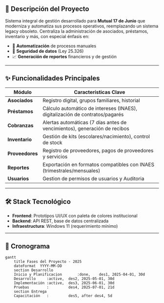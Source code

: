 ## 📌 Descripción del Proyecto

Sistema integral de gestión desarrollado para **Mutual 17 de Junio** que moderniza y automatiza sus procesos operativos, reemplazando un sistema legacy obsoleto. Centraliza la administración de asociados, préstamos, inventario y más, con especial énfasis en:

- 🚀 **Automatización** de procesos manuales  
- 🔐 **Seguridad de datos** (Ley 25.326)  
- 📈 **Generación de reportes** financieros y de gestión  

---

## ✨ Funcionalidades Principales  

| Módulo          | Características Clave |  
|----------------|-----------------------|  
| **Asociados**   | Registro digital, grupos familiares, historial |  
| **Préstamos**   | Cálculo automático de intereses (INAES), digitalización de contratos/pagarés |  
| **Cobranzas**   | Alertas automáticas (7 días antes de vencimientos), generación de recibos |  
| **Inventario**  | Gestión de kits (escolares/nacimiento), control de stock |  
| **Proveedores**    | Registro de proveedores, pagos de proveedores y servicios  |
| **Reportes**    | Exportación en formatos compatibles con INAES (trimestrales/mensuales) |  
| **Usuarios**    | Gestion de permisos de usuarios y Auditoria |    
---

## 🛠️ Stack Tecnológico  
- **Frontend**: Prototipos UI/UX con paleta de colores institucional  
- **Backend**: API REST, base de datos centralizada  
- **Infraestructura**: Windows 11 (requerimiento mínimo)  

---

## 📅 Cronograma  
```mermaid
gantt
    title Fases del Proyecto - 2025
    dateFormat  YYYY-MM-DD
    section Desarrollo
    Inicio y Planificacion       :done,    des1, 2025-04-01, 30d
    Desarrollo     :active,  des2, 2025-05-01, 30d
    Implementación :active,  des3, 2025-06-01, 30d
    Pruebas        :         des4, 2025-07-01, 21d
    section Entrega
    Capacitación   :         des5, after des4, 5d
